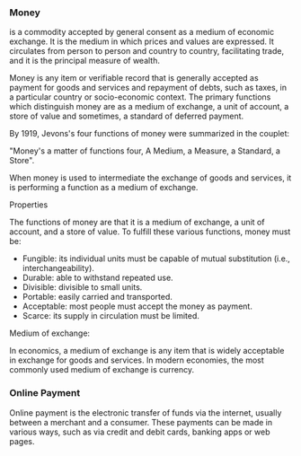 ### Money
is a commodity accepted by general consent as a medium of economic exchange. It is the medium in which prices and values are expressed. It circulates from person to person and country to country, facilitating trade, and it is the principal measure of wealth.

Money is any item or verifiable record that is generally accepted as payment for goods and services and repayment of debts, such as taxes, in a particular country or socio-economic context. The primary functions which distinguish money are as a medium of exchange, a unit of account, a store of value and sometimes, a standard of deferred payment.

By 1919, Jevons's four functions of money were summarized in the couplet:

"Money's a matter of functions four, A Medium, a Measure, a Standard, a Store".

When money is used to intermediate the exchange of goods and services, it is performing a function as a medium of exchange.

Properties

The functions of money are that it is a medium of exchange, a unit of account, and a store of value. To fulfill these various functions, money must be:

 - Fungible: its individual units must be capable of mutual substitution (i.e., interchangeability).
 - Durable: able to withstand repeated use.
 - Divisible: divisible to small units.
 - Portable: easily carried and transported.
 - Acceptable: most people must accept the money as payment.
 - Scarce: its supply in circulation must be limited.

Medium of exchange:

In economics, a medium of exchange is any item that is widely acceptable in exchange for goods and services. In modern economies, the most commonly used medium of exchange is currency.

### Online Payment
Online payment is the electronic transfer of funds via the internet, usually between a merchant and a consumer. These payments can be made in various ways, such as via credit and debit cards, banking apps or web pages.
